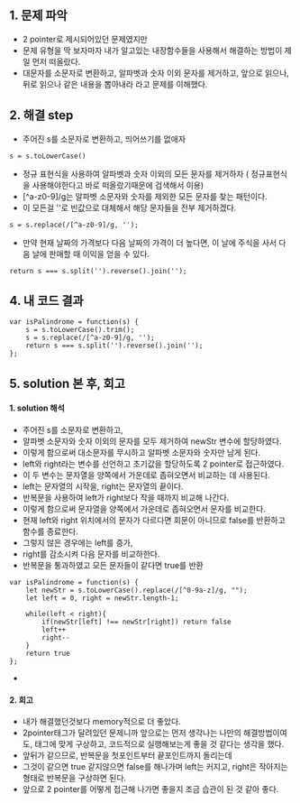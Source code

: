 ​​​​​​​​
## 1. 문제 파악
- 2 pointer로 제시되어있던 문제였지만
- 문제 유형을 딱 보자마자 내가 알고있는 내장함수들을 사용해서 해결하는 방법이 제일 먼저 떠올랐다.
- 대문자를 소문자로 변환하고, 알파벳과 숫자 이외 문자를 제거하고, 앞으로 읽으나, 뒤로 읽으나 같은 내용을 뽑아내라 라고 문제를 이해했다.
  
## 2. 해결 step
- 주어진 s를 소문자로 변환하고, 띄어쓰기를 없애자
```
s = s.toLowerCase()
```
- 정규 표현식을 사용하여 알파벳과 숫자 이외의 모든 문자를 제거하자 ( 정규표현식을 사용해야한다고 바로 떠올랐기때문에 검색해서 이용)
- [^a-z0-9]/g는 알파벳 소문자와 숫자를 제외한 모든 문자를 찾는 패턴이다.
- 이 모든걸 ''로 빈값으로 대체해서 해당 문자들을 전부 제거하겠다.
```
s = s.replace(/[^a-z0-9]/g, '');
```
- 만약 현재 날짜의 가격보다 다음 날짜의 가격이 더 높다면, 이 날에 주식을 사서 다음 날에 판매할 때 이익을 얻을 수 있다.
```
return s === s.split('').reverse().join('');
```

## 4. 내 코드 결과

```
var isPalindrome = function(s) {
    s = s.toLowerCase().trim();
    s = s.replace(/[^a-z0-9]/g, '');
    return s === s.split('').reverse().join('');
};
```

## 5. solution 본 후, 회고
#### 1. solution 해석
- 주어진 s를 소문자로 변환하고,
- 알파벳 소문자와 숫자 이외의 문자를 모두 제거하여 newStr 변수에 할당하였다.
- 이렇게 함으로써 대소문자를 무시하고 알파벳 소문자와 숫자만 남게 된다.
- left와 right라는 변수를 선언하고 초기값을 할당하도록 2 pointer로 접근하였다.
- 이 두 변수는 문자열을 양쪽에서 가운데로 좁혀오면서 비교하는 데 사용된다.
- left는 문자열의 시작을, right는 문자열의 끝이다.
- 반복문을 사용하여 left가 right보다 작을 때까지 비교해 나간다.
- 이렇게 함으로써 문자열을 양쪽에서 가운데로 좁혀오면서 문자를 비교한다.
- 현재 left와 right 위치에서의 문자가 다르다면 회문이 아니므로 false를 반환하고 함수를 종료한다.
- 그렇지 않은 경우에는 left를 증가,
- right를 감소시켜 다음 문자를 비교하한다.
- 반복문을 통과하였고 모든 문자들이 같다면 true를 반환
```
var isPalindrome = function(s) {
    let newStr = s.toLowerCase().replace(/[^0-9a-z]/g, "");
    let left = 0, right = newStr.length-1;
    
    while(left < right){
        if(newStr[left] !== newStr[right]) return false
        left++
        right--
    }
    return true
};
```
- 
#### 2. 회고
- 내가 해결했던것보다 memory적으로 더 좋았다.
- 2pointer태그가 달려있던 문제니까 앞으로는 먼저 생각나는 나만의 해결방법이여도, 태그에 맞게 구상하고, 코드적으로 실행해보는게 좋을 것 같다는 생각을 했다.
- 앞뒤가 같으므로, 반복문을 첫포인트부터 끝포인트까지 돌리는데
- 그것이 같으면 true 같지않으면 false를 해나가며 left는 커지고, right은 작아지는 형태로 반복문을 구상하면 된다.
- 앞으로 2 pointer를 어떻게 접근해 나가면 좋을지 조금 습관이 된 것 같아 좋다.


